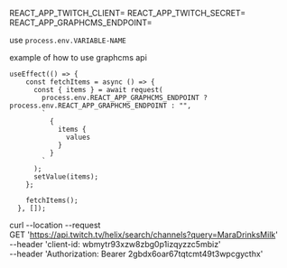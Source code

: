 REACT_APP_TWITCH_CLIENT=
REACT_APP_TWITCH_SECRET=
REACT_APP_GRAPHCMS_ENDPOINT=

use `process.env.VARIABLE-NAME`

example of how to use graphcms api
```
useEffect(() => {
    const fetchItems = async () => {
      const { items } = await request(
        process.env.REACT_APP_GRAPHCMS_ENDPOINT ? process.env.REACT_APP_GRAPHCMS_ENDPOINT : "",
        `
          { 
            items {
              values
            }
          }
        `
      );
      setValue(items);
    };

    fetchItems();
  }, []);
```

curl --location --request \
GET 'https://api.twitch.tv/helix/search/channels?query=MaraDrinksMilk' \
--header 'client-id: wbmytr93xzw8zbg0p1izqyzzc5mbiz' \
--header 'Authorization: Bearer 2gbdx6oar67tqtcmt49t3wpcgycthx'